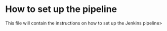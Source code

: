 # How to set up the pipeline

This file will contain the instructions on how to set up the Jenkins pipeline>

